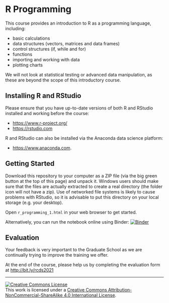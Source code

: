 # R Programming

This course provides an introduction to R as a programming language, including:

- basic calculations
- data structures (vectors, matrices and data frames)
- control structures (if, while and for)
- functions
- importing and working with data
- plotting charts

We will not look at statistical testing or advanced data manipulation, as these are beyond the scope of this introductory course.


## Installing R and RStudio

Please ensure that you have up-to-date versions of both R and RStudio installed and working before the course:                                              
* https://www.r-project.org/
* https://rstudio.com

R and RStudio can also be installed via the Anaconda data science platform:
* https://www.anaconda.com.


## Getting Started

Download this repository to your computer as a ZIP file (via the big green button at the top of this page) and unpack it. Windows users should make sure that the files are actually extracted to create a real directory (the folder icon will not have a zip). Use of networked file systems is likely to cause problems with RStudio, so it is advisable to put this directory on your local storage (e.g. your desktop).

Open `r_programming_1.html` in your web browser to get started.

Alternatively, you can run the notebook online using Binder: [![Binder](https://mybinder.org/badge_logo.svg)](https://mybinder.org/v2/gh/johnpinney/r_programming/master?urlpath=rstudio)



## Evaluation

Your feedback is very important to the Graduate School as we are continually trying to improve the training we offer.

At the end of the course, please help us by completing the evaluation form at
http://bit.ly/rcds2021


<hr>
<a rel="license" href="http://creativecommons.org/licenses/by-nc-sa/4.0/"><img alt="Creative Commons License" style="border-width:0" src="https://i.creativecommons.org/l/by-nc-sa/4.0/80x15.png" /></a><br />This work is licensed under a <a rel="license" href="http://creativecommons.org/licenses/by-nc-sa/4.0/">Creative Commons Attribution-NonCommercial-ShareAlike 4.0 International License</a>.

